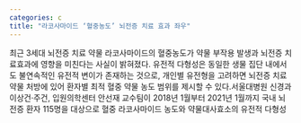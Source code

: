 ```yaml
---
categories: c
title: "라코사마이드 ‘혈중농도’ 뇌전증 치료 효과 좌우"
---
```

최근 3세대 뇌전증 치료 약물 라코사마이드의 혈중농도가 약물 부작용 발생과 뇌전증 치료효과에 영향을 미친다는 사실이 밝혀졌다.																유전적 다형성은 동일한 생물 집단 내에서도 불연속적인 유전적 변이가 존재하는 것으로, 개인별 유전형을 고려하면 뇌전증 치료 약물 처방에 있어 환자별 최적 혈중 약물 농도 범위를 제시할 수 있다.서울대병원 신경과 이상건·주건, 입원의학센터 안선재 교수팀이 2018년 1월부터 2021년 1월까지 국내 뇌전증 환자 115명을 대상으로 혈중 라코사마이드 농도와 약물대사효소의 유전적 다형성